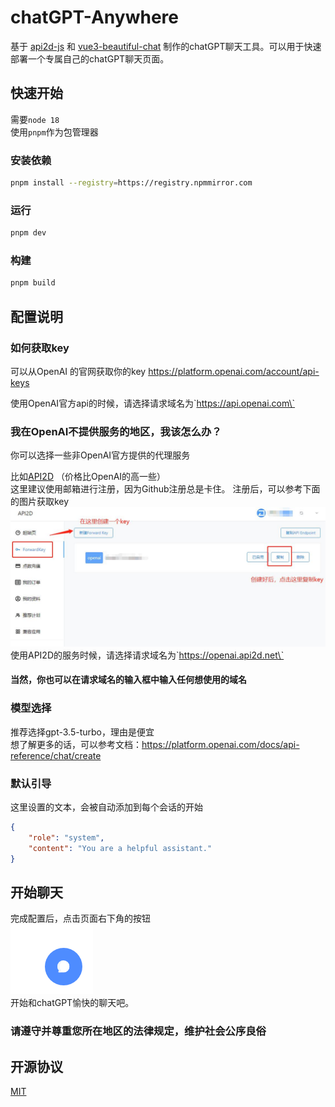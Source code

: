 # chatGPT-Anywhere

基于 [api2d-js](https://github.com/easychen/api2d-js) 和 [vue3-beautiful-chat](https://github.com/Sitronik/vue3-beautiful-chat) 制作的chatGPT聊天工具。可以用于快速部署一个专属自己的chatGPT聊天页面。

## 快速开始
需要`node 18`  
使用`pnpm`作为包管理器

### 安装依赖
```bash
pnpm install --registry=https://registry.npmmirror.com
```

### 运行
```bash
pnpm dev
```

### 构建
```bash
pnpm build
```


## 配置说明

### 如何获取key

可以从OpenAI 的官网获取你的key
https://platform.openai.com/account/api-keys

使用OpenAI官方api的时候，请选择请求域名为\`https://api.openai.com\`

### 我在OpenAI不提供服务的地区，我该怎么办？

你可以选择一些非OpenAI官方提供的代理服务

比如[API2D](https://api2d.com/r/186772) （价格比OpenAI的高一些）  
这里建议使用邮箱进行注册，因为Github注册总是卡住。
注册后，可以参考下面的图片获取key  
![create-key](src/assets/images/create-key.jpg)    
使用API2D的服务时候，请选择请求域名为\`https://openai.api2d.net\`

#### 当然，你也可以在请求域名的输入框中输入任何想使用的域名

### 模型选择
推荐选择gpt-3.5-turbo，理由是便宜  
想了解更多的话，可以参考文档：https://platform.openai.com/docs/api-reference/chat/create

### 默认引导
这里设置的文本，会被自动添加到每个会话的开始
```json
{
    "role": "system",
    "content": "You are a helpful assistant."
}
```

## 开始聊天
完成配置后，点击页面右下角的按钮  
![start-chat](/src/assets/images/start-chat.png)  
开始和chatGPT愉快的聊天吧。

### 请遵守并尊重您所在地区的法律规定，维护社会公序良俗


## 开源协议
[MIT](/LICENSE)